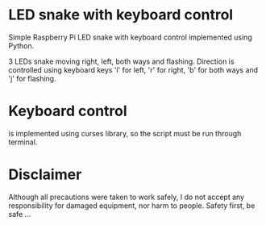 # LED snake with keyboard control
Simple Raspberry Pi LED snake with keyboard control implemented using Python. 

3 LEDs snake moving right, left, both ways and flashing. Direction is controlled using keyboard keys 'l' for left,
'r' for right, 'b' for both ways and 'j' for flashing.

# Keyboard control
is implemented using curses library, so the script must be run through terminal.

# Disclaimer
Although all precautions were taken to work safely, I do not accept any responsibility for damaged equipment, nor harm to people.
Safety first, be safe ...
